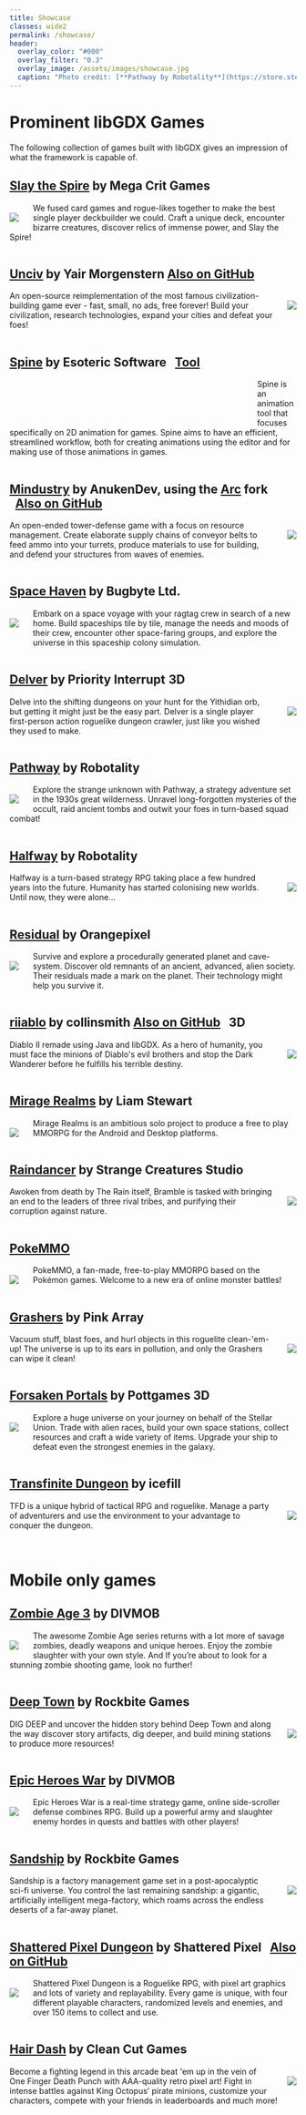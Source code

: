 ```yaml
---
title: Showcase
classes: wide2
permalink: /showcase/
header:
  overlay_color: "#000"
  overlay_filter: "0.3"
  overlay_image: /assets/images/showcase.jpg
  caption: "Photo credit: [**Pathway by Robotality**](https://store.steampowered.com/app/546430/Pathway/)"
---
```

# Prominent libGDX Games
The following collection of games built with libGDX gives an impression of what the framework is capable of.

## [Slay the Spire](https://store.steampowered.com/app/646570/Slay_the_Spire/) by Mega Crit Games
<img align="left" src="https://steamcdn-a.akamaihd.net/steam/apps/646570/header.jpg?t=1592339399" style="margin-right: 25px; margin-top: 17px; margin-bottom:10px">

We fused card games and rogue-likes together to make the best single player deckbuilder we could. Craft a unique deck, encounter bizarre creatures, discover relics of immense power, and Slay the Spire!

<div style="clear: both;with: 100%; height: 1px;"></div>

## [Unciv](https://github.com/yairm210/Unciv) by Yair Morgenstern <a href="https://github.com/yairm210/Unciv" style="margin-left 10px" class="btn btn--primary">Also on GitHub</a>
<img align="right" src="https://play-lh.googleusercontent.com/l8fuQ2DnNjoD9pFnHLsli1xt8OClfr6O9GSBJJ9w7IIb2VHOyxqKZ9lNZXtMqOabCfyI=w460-h215-r" style="margin-left: 25px; margin-top: 17px; margin-bottom:10px">

An open-source reimplementation of the most famous civilization-building game ever - fast, small, no ads, free forever! Build your civilization, research technologies, expand your cities and defeat your foes!

<div style="clear: both;with: 100%; height: 1px;"></div>

## [Spine](http://en.esotericsoftware.com) by Esoteric Software <a href="https://github.com/yairm210/Unciv" style="margin-left: 10px" class="btn btn--info">Tool</a>
<p style="width: 435px; overflow:hidden; float:left"><img align="left" src="https://de.esotericsoftware.com/img/front-what-is-spine.jpg" style="margin-left: -20px; margin-right: 25px; margin-top: 13px; margin-bottom:23px"></p>

Spine is an animation tool that focuses specifically on 2D animation for games. Spine aims to have an efficient, streamlined workflow, both for creating animations using the editor and for making use of those animations in games.

<div style="clear: both;with: 100%; height: 1px;"></div>

## [Mindustry](https://store.steampowered.com/app/1127400/Mindustry/) by AnukenDev, using the [Arc](https://github.com/Anuken/Arc) fork <a href="https://github.com/Anuken/Mindustry" style="margin-left: 10px" class="btn btn--primary">Also on GitHub</a>
<img align="right" src="https://steamcdn-a.akamaihd.net/steam/apps/1127400/header.jpg?t=1586887170" style="margin-left: 25px; margin-top: 17px; margin-bottom:10px">

An open-ended tower-defense game with a focus on resource management. Create elaborate supply chains of conveyor belts to feed ammo into your turrets, produce materials to use for building, and defend your structures from waves of enemies.

<div style="clear: both;with: 100%; height: 1px;"></div>

## [Space Haven](https://store.steampowered.com/app/979110/Space_Haven/) by Bugbyte Ltd.
<img align="left" src="https://steamcdn-a.akamaihd.net/steam/apps/979110/header.jpg?t=1596215195" style="margin-right: 25px; margin-top: 17px; margin-bottom:25px">

Embark on a space voyage with your ragtag crew in search of a new home. Build spaceships tile by tile, manage the needs and moods of their crew, encounter other space-faring groups, and explore the universe in this spaceship colony simulation.

<div style="clear: both;with: 100%; height: 1px;"></div>

## [Delver](https://store.steampowered.com/app/249630/Delver/) by Priority Interrupt <span style="margin-left: 1px" class="btn btn--success">3D</span>
<img align="right" src="https://steamcdn-a.akamaihd.net/steam/apps/249630/header.jpg?t=1584136307" style="margin-left: 25px; margin-top: 17px; margin-bottom:10px">

Delve into the shifting dungeons on your hunt for the Yithidian orb, but getting it might just be the easy part. Delver is a single player first-person action roguelike dungeon crawler, just like you wished they used to make.

<div style="clear: both;with: 100%; height: 1px;"></div>

## [Pathway](https://store.steampowered.com/app/546430/Pathway/) by Robotality
<img align="left" src="https://steamcdn-a.akamaihd.net/steam/apps/546430/header.jpg?t=1593431294" style="margin-right: 25px; margin-top: 17px; margin-bottom:15px">

Explore the strange unknown with Pathway, a strategy adventure set in the 1930s great wilderness. Unravel long-forgotten mysteries of the occult, raid ancient tombs and outwit your foes in turn-based squad combat!

<div style="clear: both;with: 100%; height: 1px;"></div>

## [Halfway](https://store.steampowered.com/app/253150/Halfway/) by Robotality
<img align="right" src="https://steamcdn-a.akamaihd.net/steam/apps/253150/header.jpg?t=1593431340" style="margin-left: 25px; margin-top: 17px; margin-bottom:10px">

Halfway is a turn-based strategy RPG taking place a few hundred years into the future. Humanity has started colonising new worlds. Until now, they were alone...

<div style="clear: both;with: 100%; height: 1px;"></div>

## [Residual](https://store.steampowered.com/app/1290780/Residual/) by Orangepixel
<img align="left" src="https://steamcdn-a.akamaihd.net/steam/apps/1290780/header.jpg?t=1597948954" style="margin-right: 25px; margin-top: 17px; margin-bottom:20px">

Survive and explore a procedurally generated planet and cave-system. Discover old remnants of an ancient, advanced, alien society. Their residuals made a mark on the planet. Their technology might help you survive it.

<div style="clear: both;with: 100%; height: 1px;"></div>

## [riiablo](https://github.com/collinsmith/riiablo) by collinsmith <a href="https://github.com/collinsmith/riiablo" style="margin-right: 10px" class="btn btn--primary">Also on GitHub</a> <span class="btn btn--success">3D</span>
<img align="right" src="https://media.giphy.com/media/f3pIneZddlMaFpFExx/giphy.gif" style="margin-left: 25px; margin-top: 17px; margin-bottom:20px; max-width: 460px; max-height: 240px;">

Diablo II remade using Java and libGDX. As a hero of humanity, you must face the minions of Diablo's evil brothers and stop the Dark Wanderer before he fulfills his terrible destiny.

<div style="clear: both;with: 100%; height: 1px;"></div>

## [Mirage Realms](http://www.miragerealms.co.uk/devblog/) by Liam Stewart
<img align="left" src="http://www.miragerealms.co.uk/devblog/wp-content/uploads/2020/06/online-notification.png" style="margin-right: 25px; margin-top: 17px; margin-bottom:10px; max-width: 460px; max-height: 240px;">

Mirage Realms is an ambitious solo project to produce a free to play MMORPG for the Android and Desktop platforms.

<div style="clear: both;with: 100%; height: 1px;"></div>

## [Raindancer](https://store.steampowered.com/app/1156000/Raindancer/) by Strange Creatures Studio
<img align="right" src="https://steamcdn-a.akamaihd.net/steam/apps/1156000/header.jpg?t=1574896868" style="margin-left: 25px; margin-top: 17px; margin-bottom:10px">

Awoken from death by The Rain itself, Bramble is tasked with bringing an end to the leaders of three rival tribes, and purifying their corruption against nature.

<div style="clear: both;with: 100%; height: 1px;"></div>


## [PokeMMO](https://pokemmo.eu/)
<img align="left" src="https://pokemmo.eu/images/screenshot/c-t.jpg" style="margin-right: 25px; margin-top: 17px; margin-bottom:10px">

PokeMMO, a fan-made, free-to-play MMORPG based on the Pokémon games. Welcome to a new era of online monster battles!

<div style="clear: both;with: 100%; height: 1px;"></div>

## [Grashers](https://store.steampowered.com/app/670250/Grashers/) by Pink Array
<img align="right" src="http://grashers.com/images/linked/thumbnail-libgdx.png" style="margin-left: 25px; margin-top: 17px; margin-bottom:10px">

Vacuum stuff, blast foes, and hurl objects in this roguelite clean-'em-up! The universe is up to its ears in pollution, and only the Grashers can wipe it clean!

<div style="clear: both;with: 100%; height: 1px;"></div>

## [Forsaken Portals](https://store.steampowered.com/app/1338220/Forsaken_Portals/) by Pottgames <span style="margin-left 10px" class="btn btn--success">3D</span>
<img align="left" src="https://steamcdn-a.akamaihd.net/steam/apps/1338220/header.jpg?t=1596602601" style="margin-right: 25px; margin-top: 17px; margin-bottom:20px">

Explore a huge universe on your journey on behalf of the Stellar Union. Trade with alien races, build your own space stations, collect resources and craft a wide variety of items. Upgrade your ship to defeat even the strongest enemies in the galaxy.

<div style="clear: both;with: 100%; height: 1px;"></div>

## [Transfinite Dungeon](https://store.steampowered.com/app/1290750/Transfinite_Dungeon/) by icefill
<img align="right" src="https://steamcdn-a.akamaihd.net/steam/apps/1290750/header.jpg?t=1596793004" style="margin-left: 25px; margin-top: 17px; margin-bottom:10px">

TFD is a unique hybrid of tactical RPG and roguelike. Manage a party of adventurers and use the environment to your advantage to conquer the dungeon.

<div style="clear: both;with: 100%; height: 1px;"></div>

<br/>

# Mobile only games
## [Zombie Age 3](https://play.google.com/store/apps/details?id=com.redantz.game.zombie3&hl=en) by DIVMOB
<img align="left" src="https://play-lh.googleusercontent.com/Lv75VsRcaJ4IJAW8CWZCW1_owedvAvyRdyanaEnPCxFFdbitVAx27NHN2uITJUpAa94=w460-h215-r" style="margin-right: 25px; margin-top: 17px; margin-bottom:10px">

The awesome Zombie Age series returns with a lot more of savage zombies, deadly weapons and unique heroes. Enjoy the zombie slaughter with your own style. And If you’re about to look for a stunning zombie shooting game, look no further!

<div style="clear: both;with: 100%; height: 1px;"></div>

## [Deep Town](https://play.google.com/store/apps/details?id=com.rockbite.deeptown&hl=en) by Rockbite Games
<img align="right" src="https://play-lh.googleusercontent.com/LWZCyc_QVaXX1PBj3qByh38mc5ppWq3ZzevM8C4U13exF6JKMyO_JW9PEXSHZJ51Msw=w460-h215-r" style="margin-left: 25px; margin-top: 17px; margin-bottom:10px">

DIG DEEP and uncover the hidden story behind Deep Town and along the way discover story artifacts, dig deeper, and build mining stations to produce more resources!

<div style="clear: both;with: 100%; height: 1px;"></div>

## [Epic Heroes War](https://play.google.com/store/apps/details?id=com.divmob.ageofheroes.braveheroes.battleheroes.epicheroeswar.epicheroes.en&hl=en) by DIVMOB
<img align="left" src="https://play-lh.googleusercontent.com/2DsYF54m5GVjUVAuBedCfIw-O3F-sVo56FcDwwuQYz-aekdRwESRuXkNDDEF9Xc-kN8=w460-h215-r" style="margin-right: 25px; margin-top: 17px; margin-bottom:10px">

Epic Heroes War is a real-time strategy game, online side-scroller defense combines RPG. Build up a powerful army and slaughter enemy hordes in quests and battles with other players!

<div style="clear: both;with: 100%; height: 1px;"></div>

## [Sandship](https://play.google.com/store/apps/details?id=com.rockbite.sandship&hl=en) by Rockbite Games
<img align="right" src="https://play-lh.googleusercontent.com/zVcowfZOhVnUaYCRDu5YkLTczk7eHG2JeVoHZ36aY249O1I0Mm2e_f_IqzPsDNzUug=w460-h215-r" style="margin-left: 25px; margin-top: 17px; margin-bottom:10px">

Sandship is a factory management game set in a post-apocalyptic sci-fi universe. You control the last remaining sandship: a gigantic, artificially intelligent mega-factory, which roams across the endless deserts of a far-away planet.

<div style="clear: both;with: 100%; height: 1px;"></div>

## [Shattered Pixel Dungeon](https://play.google.com/store/apps/details?id=com.shatteredpixel.shatteredpixeldungeon) by Shattered Pixel <a href="https://github.com/00-Evan/shattered-pixel-dungeon" style="margin-left: 10px" class="btn btn--primary">Also on GitHub</a>
<img align="left" src="https://images-na.ssl-images-amazon.com/images/I/51MadCajQaL.png" style="margin-right: 25px; margin-top: 17px; margin-bottom:25px; max-width: 460px; max-height: 215px;">

Shattered Pixel Dungeon is a Roguelike RPG, with pixel art graphics and lots of variety and replayability. Every game is unique, with four different playable characters, randomized levels and enemies, and over 150 items to collect and use.

<div style="clear: both;with: 100%; height: 1px;"></div>

## [Hair Dash](https://play.google.com/store/apps/details?id=com.zplay.hairdash&hl=en_US) by Clean Cut Games
<img align="right" src="https://play-lh.googleusercontent.com/w1NLihd6eUGILQ1jPqizEesFAftBN3_MKTIZV_KVdMDHQLNj0TOcxo_BvTG3bh_C190=w460-h215-r" style="margin-left: 25px; margin-top: 17px; margin-bottom:10px">

Become a fighting legend in this arcade beat 'em up in the vein of One Finger Death Punch with AAA-quality retro pixel art! Fight in intense battles against King Octopus’ pirate minions, customize your characters, compete with your friends in leaderboards and much more!

<div style="clear: both;with: 100%; height: 1px;"></div>
